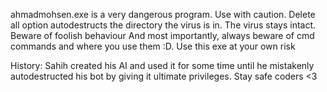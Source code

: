 ahmadmohsen.exe is a very dangerous program.
Use with caution.
Delete all option autodestructs the directory the virus is in.
The virus stays intact.
Beware of foolish behaviour
And most importantly, always beware of cmd commands and where
you use them :D. 
Use this exe at your own risk

History: 
    Sahih created his AI and used it for some time until 
he mistakenly autodestructed his bot by giving it ultimate
privileges. Stay safe coders <3
